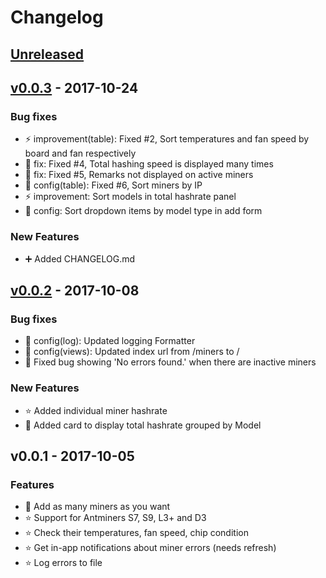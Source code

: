 # Changelog

## [Unreleased]

## [v0.0.3] - 2017-10-24
### Bug fixes
- :zap: improvement(table): Fixed #2, Sort temperatures and fan speed by board and fan respectively
- :bug: fix: Fixed #4, Total hashing speed is displayed many times
- :bug: fix: Fixed #5, Remarks not displayed on active miners
- :wrench: config(table): Fixed #6, Sort miners by IP
- :zap: improvement: Sort models in total hashrate panel
- :wrench: config: Sort dropdown items by model type in add form

### New Features
- :heavy_plus_sign: Added CHANGELOG.md

## [v0.0.2] - 2017-10-08
### Bug fixes
- :wrench: config(log): Updated logging Formatter
- :wrench: config(views): Updated index url from /miners to /
- :bug: Fixed bug showing 'No errors found.' when there are inactive miners

### New Features
- :star: Added individual miner hashrate
- :star2: Added card to display total hashrate grouped by Model

## v0.0.1 - 2017-10-05
### Features
- :star2: Add as many miners as you want
- :star: Support for Antminers S7, S9, L3+ and D3
- :star: Check their temperatures, fan speed, chip condition
- :star: Get in-app notifications about miner errors (needs refresh)
- :star: Log errors to file

[Unreleased]: https://github.com/anselal/antminer-monitor/compare/v0.0.3...HEAD
[v0.0.3]: https://github.com/anselal/antminer-monitor/compare/v0.0.2...v0.0.3
[v0.0.2]: https://github.com/anselal/antminer-monitor/compare/v0.0.1...v0.0.2